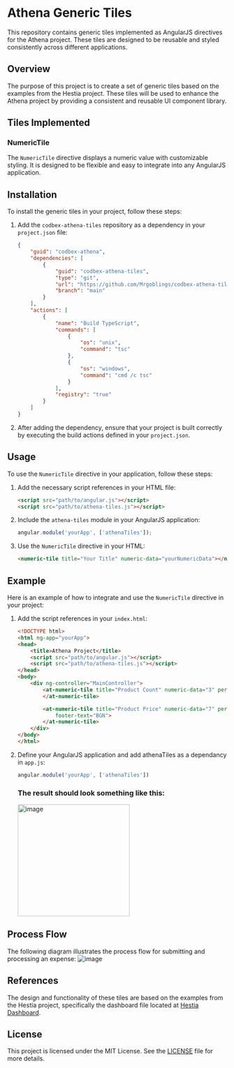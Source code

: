 # Athena Generic Tiles

This repository contains generic tiles implemented as AngularJS directives for the Athena project. These tiles are designed to be reusable and styled consistently across different applications.

## Overview

The purpose of this project is to create a set of generic tiles based on the examples from the Hestia project. These tiles will be used to enhance the Athena project by providing a consistent and reusable UI component library.

## Tiles Implemented

### NumericTile

The `NumericTile` directive displays a numeric value with customizable styling. It is designed to be flexible and easy to integrate into any AngularJS application.

## Installation

To install the generic tiles in your project, follow these steps:

1. Add the `codbex-athena-tiles` repository as a dependency in your `project.json` file:
    ```json
    {
        "guid": "codbex-athena",
        "dependencies": [
            {
                "guid": "codbex-athena-tiles",
                "type": "git",
                "url": "https://github.com/Mrgoblings/codbex-athena-tiles.git",
                "branch": "main"
            }
        ],
        "actions": [
            {
                "name": "Build TypeScript",
                "commands": [
                    {
                        "os": "unix",
                        "command": "tsc"
                    },
                    {
                        "os": "windows",
                        "command": "cmd /c tsc"
                    }
                ],
                "registry": "true"
            }
        ]
    }
    ```

2. After adding the dependency, ensure that your project is built correctly by executing the build actions defined in your `project.json`.

## Usage

To use the `NumericTile` directive in your application, follow these steps:

1. Add the necessary script references in your HTML file:
    ```html
    <script src="path/to/angular.js"></script>
    <script src="path/to/athena-tiles.js"></script>
    ```

2. Include the `athena-tiles` module in your AngularJS application:
    ```javascript
    angular.module('yourApp', ['athenaTiles']);
    ```

3. Use the `NumericTile` directive in your HTML:
    ```html
    <numeric-tile title="Your Title" numeric-data="yourNumericData"></numeric-tile>
    ```

## Example

Here is an example of how to integrate and use the `NumericTile` directive in your project:

1. Add the script references in your `index.html`:
    ```html
    <!DOCTYPE html>
    <html ng-app="yourApp">
    <head>
        <title>Athena Project</title>
        <script src="path/to/angular.js"></script>
        <script src="path/to/athena-tiles.js"></script>
    </head>
    <body>
        <div ng-controller="MainController">
            <at-numeric-tile title="Product Count" numeric-data="3" perspective="">
            </at-numeric-tile>

            <at-numeric-tile title="Product Price" numeric-data="7" perspective="" subtitle="last month"
                footer-text="BGN">
            </at-numeric-tile>
        </div>
    </body>
    </html>
    ```

2. Define your AngularJS application and add athenaTiles as a dependancy in `app.js`:
    ```javascript
    angular.module('yourApp', ['athenaTiles'])
    ```

    ### The result should look something like this:
    <img width="256" alt="image" src="https://github.com/Mrgoblings/codbex-athena-tiles/assets/80454439/cd117773-068c-41c0-a3cb-7d1d669b6330">


## Process Flow

The following diagram illustrates the process flow for submitting and processing an expense:
![image](https://github.com/Mrgoblings/codbex-athena-tiles/assets/80454439/1582e5df-ee4c-466e-a626-c18c2a83f118)


## References

The design and functionality of these tiles are based on the examples from the Hestia project, specifically the dashboard file located at [Hestia Dashboard](https://github.com/codbex/codbex-hestia-dashboard/blob/main/codbex-hestia/subviews/dashboard.html).


## License

This project is licensed under the MIT License. See the [LICENSE](LICENSE) file for more details.
